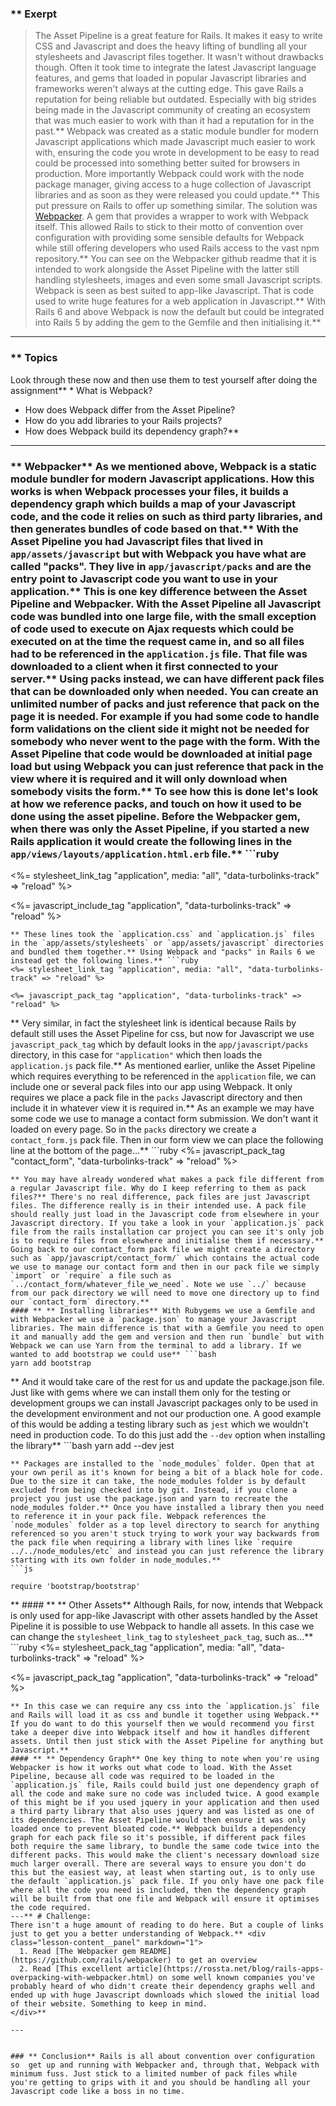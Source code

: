 ### ** Exerpt
>The Asset Pipeline is a great feature for Rails. It makes it easy to write CSS and Javascript and does the heavy lifting of bundling all your stylesheets and Javascript files together. It wasn't without drawbacks though. Often it took time to integrate the latest Javascript language features, and gems that loaded in popular Javascript libraries and frameworks weren't always at the cutting edge. This gave Rails a reputation for being reliable but outdated. Especially with big strides being made in the Javascript community of creating an ecosystem that was much easier to work with than it had a reputation for in the past.** Webpack was created as a static module bundler for modern Javascript applications which made Javascript much easier to work with, ensuring the code you wrote in development to be easy to read could be processed into something better suited for browsers in production. More importantly Webpack could work with the node package manager, giving access to a huge collection of Javascript libraries and as soon as they were released you could update.** This put pressure on Rails to offer up something similar. The solution was [Webpacker](https://github.com/rails/webpacker). A gem that provides a wrapper to work with Webpack itself. This allowed Rails to stick to their motto of convention over configuration with providing some sensible defaults for Webpack while still offering developers who used Rails access to the vast npm repository.** You can see on the Webpacker github readme that it is intended to work alongside the Asset Pipeline with the latter still handling stylesheets, images and even some small Javascript scripts. Webpack is seen as best suited to app-like Javascript. That is code used to write huge features for a web application in Javascript.** With Rails 6 and above Webpack is now the default but could be integrated into Rails 5 by adding the gem to the Gemfile and then initialising it.** 

---


### ** Topics
Look through these now and then use them to test yourself after doing the assignment** * What is Webpack?
* How does Webpack differ from the Asset Pipeline?
* How do you add libraries to your Rails projects?
* How does Webpack build its dependency graph?** 

---


### ** Webpacker** As we mentioned above, Webpack is a static module bundler for modern Javascript applications. How this works is when Webpack processes your files, it builds a dependency graph which builds a map of your Javascript code, and the code it relies on such as third party libraries, and then generates bundles of code based on that.** With the Asset Pipeline you had Javascript files that lived in `app/assets/javascript` but with Webpack you have what are called "packs". They live in `app/javascript/packs` and are the entry point to Javascript code you want to use in your application.** This is one key difference between the Asset Pipeline and Webpacker. With the Asset Pipeline all Javascript code was bundled into one large file, with the small exception of code used to execute on Ajax requests which could be executed on at the time the request came in, and so all files had to be referenced in the `application.js` file. That file was downloaded to a client when it first connected to your server.** Using packs instead, we can have different pack files that can be downloaded only when needed. You can create an unlimited number of packs and just reference that pack on the page it is needed. For example if you had some code to handle form validations on the client side it might not be needed for somebody who never went to the page with the form. With the Asset Pipeline that code would be downloaded at initial page load but using Webpack you can just reference that pack in the view where it is required and it will only download when somebody visits the form.** To see how this is done let's look at how we reference packs, and touch on how it used to be done using the asset pipeline. Before the Webpacker gem, when there was only the Asset Pipeline, if you started a new Rails application it would create the following lines in the `app/views/layouts/application.html.erb` file.** ```ruby
<%= stylesheet_link_tag "application", media: "all", "data-turbolinks-track" => "reload" %>

<%= javascript_include_tag "application", "data-turbolinks-track" => "reload" %>
```
** These lines took the `application.css` and `application.js` files in the `app/assets/stylesheets` or `app/assets/javascript` directories and bundled them together.** Using Webpack and "packs" in Rails 6 we instead get the following lines.** ```ruby
<%= stylesheet_link_tag "application", media: "all", "data-turbolinks-track" => "reload" %>

<%= javascript_pack_tag "application", "data-turbolinks-track" => "reload" %>
```
** Very similar, in fact the stylesheet link is identical because Rails by default still uses the Asset Pipeline for css, but now for Javascript we use `javascript_pack_tag` which by default looks in the `app/javascript/packs` directory, in this case for `"application"` which then loads the `application.js` pack file.** As mentioned earlier, unlike the Asset Pipeline which requires everything to be referenced in the `application` file, we can include one or several pack files into our app using Webpack. It only requires we place a pack file in the `packs` Javascript directory and then include it in whatever view it is required in.** As an example we may have some code we use to manage a contact form submission. We don't want it loaded on every page. So in the `packs` directory we create a `contact_form.js` pack file. Then in our form view we can place the following line at the bottom of the page...** ```ruby
<%= javascript_pack_tag "contact_form", "data-turbolinks-track" => "reload" %>
```
** You may have already wondered what makes a pack file different from a regular Javascript file. Why do I keep referring to them as pack files?** There's no real difference, pack files are just Javascript files. The difference really is in their intended use. A pack file should really just load in the Javascript code from elsewhere in your Javascript directory. If you take a look in your `application.js` pack file from the rails installation car project you can see it's only job is to require files from elsewhere and initialise them if necessary.** Going back to our contact_form pack file we might create a directory such as `app/javascript/contact_form/` which contains the actual code we use to manage our contact form and then in our pack file we simply `import` or `require` a file such as `../contact_form/whatever_file_we_need`. Note we use `../` because from our pack directory we will need to move one directory up to find our `contact_form` directory.** 
#### ** ** Installing libraries** With Rubygems we use a Gemfile and with Webpacker we use a `package.json` to manage your Javascript libraries. The main difference is that with a Gemfile you need to open it and manually add the gem and version and then run `bundle` but with Webpack we can use Yarn from the terminal to add a library. If we wanted to add bootstrap we could use** ```bash
yarn add bootstrap
```
** And it would take care of the rest for us and update the package.json file. Just like with gems where we can install them only for the testing or development groups we can install Javascript packages only to be used in the development environment and not our production one. A good example of this would be adding a testing library such as `jest` which we wouldn't need in production code. To do this just add the `--dev` option when installing the library** ```bash
yarn add --dev jest
```
** Packages are installed to the `node_modules` folder. Open that at your own peril as it's known for being a bit of a black hole for code. Due to the size it can take, the node_modules folder is by default excluded from being checked into by git. Instead, if you clone a project you just use the package.json and yarn to recreate the node_modules folder.** Once you have installed a library then you need to reference it in your pack file. Webpack references the `node_modules` folder as a top level directory to search for anything referenced so you aren't stuck trying to work your way backwards from the pack file when requiring a library with lines like `require ../../node_modules/etc` and instead you can just reference the library starting with its own folder in node_modules.** 
```js

require 'bootstrap/bootstrap'
```
** #### ** ** Other Assets** Although Rails, for now, intends that Webpack is only used for app-like Javascript with other assets handled by the Asset Pipeline it is possible to use Webpack to handle all assets. In this case we can change the `stylesheet_link_tag` to `stylesheet_pack_tag`, such as...** ```ruby
<%= stylesheet_pack_tag "application", media: "all", "data-turbolinks-track" => "reload" %>

<%= javascript_pack_tag "application", "data-turbolinks-track" => "reload" %>
```
** In this case we can require any css into the `application.js` file and Rails will load it as css and bundle it together using Webpack.** If you do want to do this yourself then we would recommend you first take a deeper dive into Webpack itself and how it handles different assets. Until then just stick with the Asset Pipeline for anything but Javascript.** 
#### ** ** Dependency Graph** One key thing to note when you're using Webpacker is how it works out what code to load. With the Asset Pipeline, because all code was required to be loaded in the `application.js` file, Rails could build just one dependency graph of all the code and make sure no code was included twice. A good example of this might be if you used jquery in your application and then used a third party library that also uses jquery and was listed as one of its dependencies. The Asset Pipeline would then ensure it was only loaded once to prevent bloated code.** Webpack builds a dependency graph for each pack file so it's possible, if different pack files both require the same library, to bundle the same code twice into the different packs. This would make the client's necessary download size much larger overall. There are several ways to ensure you don't do this but the easiest way, at least when starting out, is to only use the default `application.js` pack file. If you only have one pack file where all the code you need is included, then the dependency graph will be built from that one file and Webpack will ensure it optimises the code required.
---** # Challenge:
There isn't a huge amount of reading to do here. But a couple of links just to get you a better understanding of Webpack.** <div class="lesson-content__panel" markdown="1">
  1. Read [The Webpacker gem README](https://github.com/rails/webpacker) to get an overview
  2. Read [This excellent article](https://rossta.net/blog/rails-apps-overpacking-with-webpacker.html) on some well known companies you've probably heard of who didn't create their dependency graphs well and ended up with huge Javascript downloads which slowed the initial load of their website. Something to keep in mind.
</div>** 

---


### ** Conclusion** Rails is all about convention over configuration so  get up and running with Webpacker and, through that, Webpack with minimum fuss. Just stick to a limited number of pack files while you're getting to grips with it and you should be handling all your Javascript code like a boss in no time.
